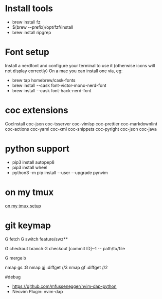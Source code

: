 # Install tools

- brew install fz
- $(brew --prefix)/opt/fzf/install
- brew install ripgrep

# Font setup

Install a nerdfont and configure your terminal to use it (otherwise icons will not display correctly)
On a mac you can install one via, eg:

- brew tap homebrew/cask-fonts
- brew install --cask font-victor-mono-nerd-font
- brew install --cask font-hack-nerd-font

# coc extensions

CocInstall coc-json coc-tsserver coc-vimlsp coc-prettier coc-markdownlint coc-actions coc-yaml coc-xml coc-snippets coc-pyright coc-json coc-java

# python support

- pip3 install autopep8
- pip3 install wheel
- python3 -m pip install --user --upgrade pynvim

# on my tmux

[on my tmux setup](https://github.com/gpakosz/.tmux)

# git keymap

G fetch
G switch feature/swz\*\*

G checkout branch
G checkout [commit ID]~1 -- path/to/file

G merge b

nmap <leader>gs :G<CR>
nmap <leader>gj :diffget //3<CR>
nmap <leader>gf :diffget //2<CR>

#debug

- https://github.com/mfussenegger/nvim-dap-python
- Neovim Plugin: nvim-dap
